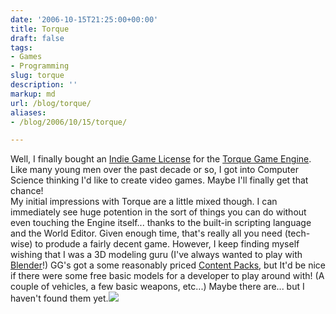 ```yaml
---
date: '2006-10-15T21:25:00+00:00'
title: Torque
draft: false
tags:
- Games
- Programming
slug: torque
description: ''
markup: md
url: /blog/torque/
aliases:
- /blog/2006/10/15/torque/

---
```


Well, I finally bought an [Indie Game License](http://www.garagegames.com/products/1) for the  [Torque Game Engine](http://www.garagegames.com/products/1). Like many young men over the past decade or so, I got into Computer Science thinking I'd like to create video games. Maybe I'll finally get that chance!  
My initial impressions with Torque are a little mixed though. I can immediately see huge potention in the sort of things you can do without even touching the Engine itself... thanks to the built-in scripting language and the World Editor. Given enough time, that's really all you need (tech-wise) to produde a fairly decent game. However, I keep finding myself wishing that I was a 3D modeling guru (I've always wanted to play with [Blender](http://blender.org/)!) GG's got a some reasonably priced [Content Packs](http://www.garagegames.com/developer/torque/contentpacks/), but It'd be nice if there were some free basic models for a developer to play around with! (A couple of vehicles, a few basic weapons, etc...) Maybe there are... but I haven't found them yet.![](https://blogger.googleusercontent.com/tracker/4123748873183487963-2019820102011954536?l=bradmontgomery.blogspot.com)